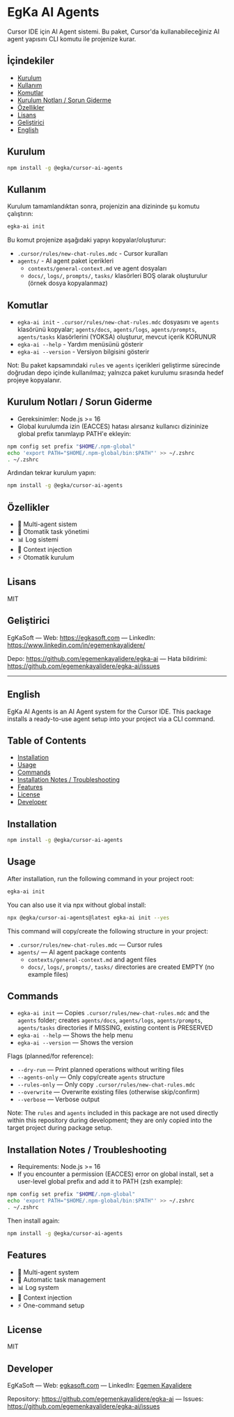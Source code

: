 # EgKa AI Agents

Cursor IDE için AI Agent sistemi. Bu paket, Cursor'da kullanabileceğiniz AI agent yapısını CLI komutu ile projenize kurar.

## İçindekiler

- [Kurulum](#kurulum)
- [Kullanım](#kullanım)
- [Komutlar](#komutlar)
- [Kurulum Notları / Sorun Giderme](#kurulum-notları--sorun-giderme)
- [Özellikler](#özellikler)
- [Lisans](#lisans)
- [Geliştirici](#geliştirici)
- [English](#english)

## Kurulum

```bash
npm install -g @egka/cursor-ai-agents
```

## Kullanım

Kurulum tamamlandıktan sonra, projenizin ana dizininde şu komutu çalıştırın:

```bash
egka-ai init
```

Bu komut projenize aşağıdaki yapıyı kopyalar/oluşturur:

- `.cursor/rules/new-chat-rules.mdc` - Cursor kuralları
- `agents/` - AI agent paket içerikleri
  - `contexts/general-context.md` ve agent dosyaları
  - `docs/`, `logs/`, `prompts/`, `tasks/` klasörleri BOŞ olarak oluşturulur (örnek dosya kopyalanmaz)

## Komutlar

- `egka-ai init` - `.cursor/rules/new-chat-rules.mdc` dosyasını ve `agents` klasörünü kopyalar; `agents/docs`, `agents/logs`, `agents/prompts`, `agents/tasks` klasörlerini (YOKSA) oluşturur, mevcut içerik KORUNUR
- `egka-ai --help` - Yardım menüsünü gösterir
- `egka-ai --version` - Versiyon bilgisini gösterir

Not: Bu paket kapsamındaki `rules` ve `agents` içerikleri geliştirme sürecinde doğrudan depo içinde kullanılmaz; yalnızca paket kurulumu sırasında hedef projeye kopyalanır.

## Kurulum Notları / Sorun Giderme

- Gereksinimler: Node.js >= 16
- Global kurulumda izin (EACCES) hatası alırsanız kullanıcı dizininize global prefix tanımlayıp PATH'e ekleyin:

```bash
npm config set prefix "$HOME/.npm-global"
echo 'export PATH="$HOME/.npm-global/bin:$PATH"' >> ~/.zshrc
. ~/.zshrc
```

Ardından tekrar kurulum yapın:

```bash
npm install -g @egka/cursor-ai-agents
```

## Özellikler

- 🤖 Multi-agent sistem
- 📝 Otomatik task yönetimi
- 📊 Log sistemi
- 🔄 Context injection
- ⚡ Otomatik kurulum

## Lisans

MIT

## Geliştirici

EgKaSoft — Web: https://egkasoft.com — LinkedIn: https://www.linkedin.com/in/egemenkayalidere/

Depo: https://github.com/egemenkayalidere/egka-ai — Hata bildirimi: https://github.com/egemenkayalidere/egka-ai/issues

---

## English

EgKa AI Agents is an AI Agent system for the Cursor IDE. This package installs a ready-to-use agent setup into your project via a CLI command.

## Table of Contents

- [Installation](#installation)
- [Usage](#usage)
- [Commands](#commands)
- [Installation Notes / Troubleshooting](#installation-notes--troubleshooting)
- [Features](#features)
- [License](#license)
- [Developer](#developer)

## Installation

```bash
npm install -g @egka/cursor-ai-agents
```

## Usage

After installation, run the following command in your project root:

```bash
egka-ai init
```

You can also use it via npx without global install:

```bash
npx @egka/cursor-ai-agents@latest egka-ai init --yes
```

This command will copy/create the following structure in your project:

- `.cursor/rules/new-chat-rules.mdc` — Cursor rules
- `agents/` — AI agent package contents
  - `contexts/general-context.md` and agent files
  - `docs/`, `logs/`, `prompts/`, `tasks/` directories are created EMPTY (no example files)

## Commands

- `egka-ai init` — Copies `.cursor/rules/new-chat-rules.mdc` and the `agents` folder; creates `agents/docs`, `agents/logs`, `agents/prompts`, `agents/tasks` directories if MISSING, existing content is PRESERVED
- `egka-ai --help` — Shows the help menu
- `egka-ai --version` — Shows the version

Flags (planned/for reference):

- `--dry-run` — Print planned operations without writing files
- `--agents-only` — Only copy/create `agents` structure
- `--rules-only` — Only copy `.cursor/rules/new-chat-rules.mdc`
- `--overwrite` — Overwrite existing files (otherwise skip/confirm)
- `--verbose` — Verbose output

Note: The `rules` and `agents` included in this package are not used directly within this repository during development; they are only copied into the target project during package setup.

## Installation Notes / Troubleshooting

- Requirements: Node.js >= 16
- If you encounter a permission (EACCES) error on global install, set a user-level global prefix and add it to PATH (zsh example):

```bash
npm config set prefix "$HOME/.npm-global"
echo 'export PATH="$HOME/.npm-global/bin:$PATH"' >> ~/.zshrc
. ~/.zshrc
```

Then install again:

```bash
npm install -g @egka/cursor-ai-agents
```

## Features

- 🤖 Multi-agent system
- 📝 Automatic task management
- 📊 Log system
- 🔄 Context injection
- ⚡ One-command setup

## License

MIT

## Developer

EgKaSoft — Web: [egkasoft.com](https://egkasoft.com) — LinkedIn: [Egemen Kayalidere](https://www.linkedin.com/in/egemenkayalidere/)

Repository: https://github.com/egemenkayalidere/egka-ai — Issues: https://github.com/egemenkayalidere/egka-ai/issues
